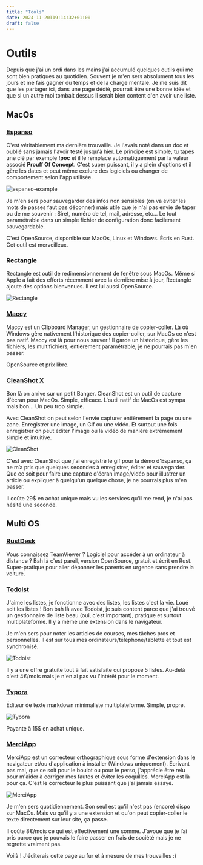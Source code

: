 ```yaml
---
title: "Tools"
date: 2024-11-20T19:14:32+01:00
draft: false
---
```


# Outils

Depuis que j'ai un ordi dans les mains j'ai accumulé quelques outils qui me sont bien pratiques au quotidien. Souvent je m'en sers absolument tous les jours et me fais gagner du temps et de la charge mentale. Je me suis dit que les partager ici, dans une page dédié, pourrait être une bonne idée et que si un autre moi tombait dessus il serait bien content d'en avoir une liste.

## MacOs

### [Espanso](https://espanso.org/)

C'est véritablement ma dernière trouvaille. Je l'avais noté dans un doc et oublié sans jamais l'avoir testé jusqu'à hier. Le principe est simple, tu tapes une clé par exemple **!poc** et il le remplace automatiquement par la valeur associé **Prouff Of Concept**. C'est super puissant, il y a plein d'options et il gère les dates et peut même exclure des logiciels ou changer de comportement selon l'app utilisée.

![espanso-example](/img/espanso-example.gif)

Je m'en sers pour sauvegarder des infos non sensibles (on va éviter les mots de passes faut pas déconner) mais utile que je n'ai pas envie de taper ou de me souvenir : Siret, numéro de tel, mail, adresse, etc... Le tout paramétrable dans un simple fichier de configuration donc facilement sauvegardable.

C'est OpenSource, disponible sur MacOs, Linux et Windows. Écris en Rust. Cet outil est merveilleux.

### [Rectangle](https://github.com/rxhanson/Rectangle)

Rectangle est outil de redimensionnement de fenêtre sous MacOs. Même si Apple a fait des efforts récemment avec la dernière mise à jour, Rectangle ajoute des options bienvenues. Il est lui aussi OpenSource.

![Rectangle](/img/rectangle-example.jpeg "{width='100'}")

### [Maccy](https://maccy.app/)

Maccy est un Clipboard Manager, un gestionnaire de copier-coller. Là où Windows gère nativement l'historique des copier-coller, sur MacOs ce n'est pas natif. Maccy est là pour nous sauver ! Il garde un historique, gère les fichiers, les multifichiers, entièrement paramétrable, je ne pourrais pas m'en passer.

OpenSource et prix libre.

### [CleanShot X](https://cleanshot.com)

Bon là on arrive sur un petit Banger. CleanShot est un outil de capture d'écran pour MacOs. Simple, efficace. L'outil natif de MacOs est sympa mais bon… Un peu trop simple.

Avec CleanShot on peut selon l'envie capturer entièrement la page ou une zone. Enregistrer une image, un Gif ou une vidéo. Et surtout une fois enregistrer on peut éditer l'image ou la vidéo de manière extrêmement simple et intuitive.

![CleanShot](/img/CleanShot-example.jpeg)

C'est avec CleanShot que j'ai enregistré le gif pour la démo d'Espanso, ça ne m’a pris que quelques secondes à enregistrer, éditer et sauvegarder. Que ce soit pour faire une capture d'écran image/vidéo pour illustrer un article ou expliquer à quelqu'un quelque chose, je ne pourrais plus m'en passer.

Il coûte 29$ en achat unique mais vu les services qu'il me rend, je n'ai pas hésité une seconde.

## Multi OS

### [RustDesk](https://rustdesk.com/fr/)

Vous connaissez TeamViewer ? Logiciel pour accéder à un ordinateur à distance ? Bah là c'est pareil, version OpenSource, gratuit et écrit en Rust. Super-pratique pour aller dépanner les parents en urgence sans prendre la voiture.

### [TodoIst](https://todoist.com/fr)

J'aime les listes, je fonctionne avec des listes, les listes c'est la vie. Loué soit les listes ! Bon bah là avec Todoist, je suis content parce que j'ai trouvé un gestionnaire de liste beau (oui, c'est important), pratique et surtout multiplateforme. Il y a même une extension dans le navigateur.

Je m'en sers pour noter les articles de courses, mes tâches pros et personnelles. Il est sur tous mes ordinateurs/téléphone/tablette et tout est synchronisé.

![Todoist](/img/TodoIst-example.jpeg)

Il y a une offre gratuite tout à fait satisfaite qui propose 5 listes. Au-delà c'est 4€/mois mais je n'en ai pas vu l'intérêt pour le moment.

### [Typora](https://typora.io/)

Éditeur de texte markdown minimaliste multiplateforme. Simple, propre.

![Typora](/img/Typora-example.jpeg)

Payante à 15$ en achat unique.

### [MerciApp](https://www.merci-app.com)

MerciApp est un correcteur orthographique sous forme d'extension dans le navigateur et/ou d'application à installer (Windows uniquement). Écrivant pas mal, que ce soit pour le boulot ou pour le perso, j'apprécie être relu pour m'aider à corriger mes fautes et éviter les coquilles. MerciApp est là pour ça. C'est le correcteur le plus puissant que j'ai jamais essayé.

![MerciApp](/img/MerciApp-example.jpeg)

Je m'en sers quotidiennement. Son seul est qu'il n'est pas (encore) dispo sur MacOs. Mais vu qu'il y a une extension et qu'on peut copier-coller le texte directement sur leur site, ça passe.

Il coûte 8€/mois ce qui est effectivement une somme. J'avoue que je l’ai pris parce que je pouvais le faire passer en frais de société mais je ne regrette vraiment pas.



Voilà ! J'éditerais cette page au fur et à mesure de mes trouvailles :)